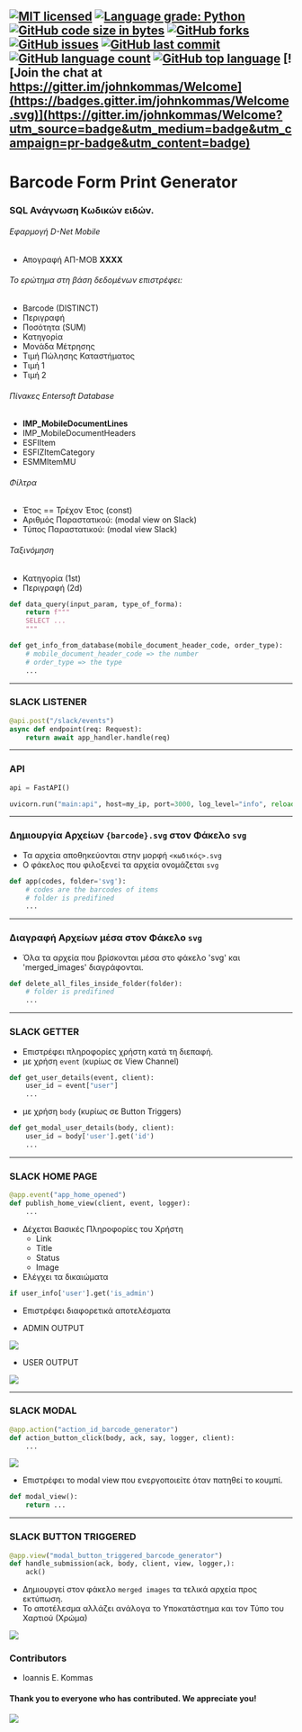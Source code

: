 
[![MIT licensed](https://img.shields.io/badge/license-MIT-brightgreen.svg)](LICENSE)
[![Language grade: Python](https://img.shields.io/lgtm/grade/python/g/johnkommas/BarcodeReader.svg?logo=lgtm&logoWidth=18)](https://lgtm.com/projects/g/johnkommas/BarcodeReader/context:python)[![GitHub code size in bytes](https://img.shields.io/github/languages/code-size/johnkommas/BarcodeReader)](CODE_SIZE)
[![GitHub forks](https://img.shields.io/github/forks/johnkommas/BarcodeReader?style=social)](FORKS)
[![GitHub issues](https://img.shields.io/github/issues/johnkommas/BarcodeReader)](ISSUES)
[![GitHub last commit](https://img.shields.io/github/last-commit/johnkommas/BarcodeReader)](COMMIT)
[![GitHub language count](https://img.shields.io/github/languages/count/johnkommas/BarcodeReader)](LANGUAGES)
[![GitHub top language](https://img.shields.io/github/languages/top/johnkommas/BarcodeReader)](lang)
[![Join the chat at https://gitter.im/johnkommas/Welcome](https://badges.gitter.im/johnkommas/Welcome.svg)](https://gitter.im/johnkommas/Welcome?utm_source=badge&utm_medium=badge&utm_campaign=pr-badge&utm_content=badge)
---

# Barcode Form Print Generator 


### SQL Ανάγνωση Κωδικών ειδών.
###### Eφαρμογή D-Net Mobile 
- Απογραφή ΑΠ-ΜΟΒ <b>ΧΧΧΧ</b>

###### Το ερώτημα στη βάση δεδομένων επιστρέφει:
- Barcode (DISTINCT)
- Περιγραφή
- Ποσότητα (SUM)
- Κατηγορία
- Μονάδα Μέτρησης
- Τιμή Πώλησης Καταστήματος
- Τιμή 1
- Τιμή 2

###### Πίνακες Entersoft Database
- <b>IMP_MobileDocumentLines </b>
- IMP_MobileDocumentHeaders 
- ESFIItem 
- ESFIZItemCategory
- ESMMItemMU

###### Φίλτρα
- Έτος == Τρέχον Έτος (const)
- Αριθμός Παραστατικού: (modal view on Slack)
- Τύπος Παραστατικού: (modal view Slack)

###### Ταξινόμηση
- Κατηγορία (1st)
- Περιγραφή (2d)

```python
def data_query(input_param, type_of_forma):
    return f"""
    SELECT ...
    """
```

```python
def get_info_from_database(mobile_document_header_code, order_type):
    # mobile_document_header_code => the number
    # order_type => the type
    ...
```    

---
### SLACK LISTENER
```python
@api.post("/slack/events")
async def endpoint(req: Request):
    return await app_handler.handle(req)
```

---
###  API
```python
api = FastAPI()
```
```python
uvicorn.run("main:api", host=my_ip, port=3000, log_level="info", reload=True)
```

---

### Δημιουργία Αρχείων `{barcode}.svg` στον Φάκελο `svg` <br>
- Τα αρχεία αποθηκεύονται στην μορφή `<κωδικός>.svg`
- Ο φάκελος που φιλοξενεί τα αρχεία ονομάζεται `svg`
```python
def app(codes, folder='svg'):
    # codes are the barcodes of items 
    # folder is predifined
    ...
```

---

### Διαγραφή Αρχείων μέσα στον Φάκελο `svg`
- Όλα τα αρχεία που βρίσκονται μέσα στο φάκελο 'svg' και 'merged_images' διαγράφονται.
```python
def delete_all_files_inside_folder(folder):
    # folder is predifined
    ...
```

---

### SLACK GETTER
- Επιστρέφει πληροφορίες χρήστη κατά τη διεπαφή.
- με χρήση `event` (κυρίως σε View Channel)
```python
def get_user_details(event, client):
    user_id = event["user"]
    ...
```
- με χρήση `body` (κυρίως σε Button Triggers)
```python
def get_modal_user_details(body, client):
    user_id = body['user'].get('id')
    ...
```

---

### SLACK HOME PAGE
```python
@app.event("app_home_opened")
def publish_home_view(client, event, logger):
    ...
```
- Δέχεται Βασικές Πληροφορίες του Χρήστη
  - Link
  - Title
  - Status
  - Image
- Ελέγχει τα δικαιώματα 
```python
if user_info['user'].get('is_admin')
```
- Επιστρέφει διαφορετικά αποτελέσματα 

- ADMIN OUTPUT

<a >
  <img src="https://github.com/johnkommas/BarcodeReader/blob/master/app/images/admin.png?raw=true" />
</a>

- USER OUTPUT

<a >
  <img src="https://github.com/johnkommas/BarcodeReader/blob/master/app/images/user.png?raw=true" />
</a>

---

### SLACK MODAL
```python
@app.action("action_id_barcode_generator")
def action_button_click(body, ack, say, logger, client):
    ...
```

<a >
  <img src="https://github.com/johnkommas/BarcodeReader/blob/master/app/images/modal.png?raw=true" />
</a>

- Επιστρέφει το modal view που ενεργοποιείτε όταν πατηθεί το κουμπί.
```python
def modal_view():
    return ...
```

---

### SLACK BUTTON TRIGGERED
```python
@app.view("modal_button_triggered_barcode_generator")
def handle_submission(ack, body, client, view, logger,):
    ack()
```

- Δημιουργεί στον φάκελο `merged images` τα τελικά αρχεία προς εκτύπωση.
- Το αποτέλεσμα αλλάζει ανάλογα το Υποκατάστημα και τον Τύπο του Χαρτιού (Χρώμα)

<a >
  <img src="https://github.com/johnkommas/BarcodeReader/blob/master/app/images/final.png?raw=true" />
</a>

### Contributors

- Ioannis E. Kommas


#### Thank you to everyone who has contributed. We appreciate you!

<a >
  <img src="https://github.com/johnkommas/CodeCademy_Projects/blob/master/img/dart_images/b.png?raw=true" />
</a>


